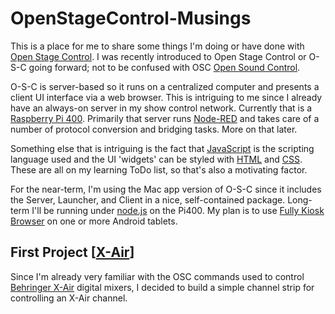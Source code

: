 # OpenStageControl-Musings

This is a place for me to share some things I'm doing or have done with [Open Stage Control](https://openstagecontrol.ammd.net). I was recently introduced to Open Stage Control or O-S-C going forward; not to be confused with OSC [Open Sound Control](https://ccrma.stanford.edu/groups/osc).

O-S-C is server-based so it runs on a centralized computer and presents a client UI interface via a web browser. This is intriguing to me since I already have an always-on server in my show control network. Currently that is a [Raspberry Pi 400](https://www.raspberrypi.com/products/raspberry-pi-400/). Primarily that server runs [Node-RED](https://nodered.org/) and takes care of a number of protocol conversion and bridging tasks. More on that later.

Something else that is intriguing is the fact that [JavaScript](https://www.w3schools.com/js/) is the scripting language used and the UI 'widgets' can be styled with [HTML](https://www.w3schools.com/html/) and [CSS](https://www.w3schools.com/css/). These are all on my learning ToDo list, so that's also a motivating factor.

For the near-term, I'm using the Mac app version of O-S-C since it includes the Server, Launcher, and Client in a nice, self-contained package. Long-term I'll be running under [node.js](https://nodejs.org/) on the Pi400. My plan is to use [Fully Kiosk Browser](https://www.fully-kiosk.com/#get-kiosk-apps) on one or more Android tablets.

## First Project [[X-Air](X-Air/README.md)]

Since I'm already very familiar with the OSC commands used to control [Behringer X-Air](https://www.behringer.com/series.html?category=R-BEHRINGER-XAIRSERIES) digital mixers, I decided to build a simple channel strip for controlling an X-Air channel.
